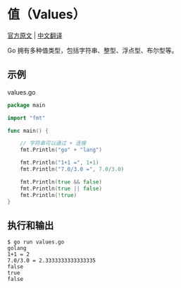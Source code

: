 # 值（Values）

[官方原文](https://gobyexample.com/values) | [中文翻译](https://gobyexample-cn.github.io/values)

Go 拥有多种值类型，包括字符串、整型、浮点型、布尔型等。

## 示例

values.go

```go
package main

import "fmt"

func main() {

    // 字符串可以通过 + 连接
    fmt.Println("go" + "lang")

    fmt.Println("1+1 =", 1+1)
    fmt.Println("7.0/3.0 =", 7.0/3.0)

    fmt.Println(true && false)
    fmt.Println(true || false)
    fmt.Println(!true)
}
```

## 执行和输出

```
$ go run values.go
golang
1+1 = 2
7.0/3.0 = 2.3333333333333335
false
true
false
```
